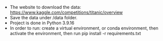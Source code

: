 - The website to download the data: https://www.kaggle.com/competitions/titanic/overview
- Save the data under /data folder.
- Project is done in Python 3.9.16
- In order to run: create a virtual environment, or conda environment, then activate the environment, then run pip install -r requirements.txt